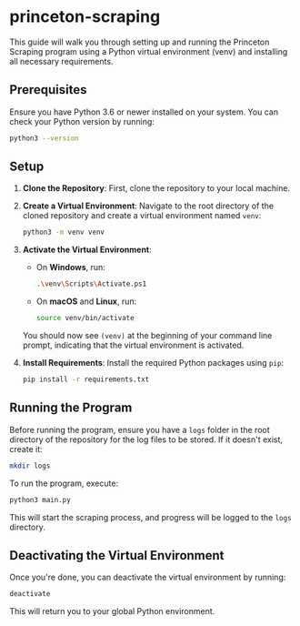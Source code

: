 # princeton-scraping

This guide will walk you through setting up and running the Princeton Scraping program using a Python virtual environment (venv) and installing all necessary requirements.

## Prerequisites

Ensure you have Python 3.6 or newer installed on your system. You can check your Python version by running:

```bash
python3 --version
```

## Setup

1. **Clone the Repository**: First, clone the repository to your local machine.

2. **Create a Virtual Environment**: Navigate to the root directory of the cloned repository and create a virtual environment named `venv`:

    ```bash
    python3 -m venv venv
    ```

3. **Activate the Virtual Environment**:

    - On **Windows**, run:

        ```bash
        .\venv\Scripts\Activate.ps1
        ```

    - On **macOS** and **Linux**, run:

        ```bash
        source venv/bin/activate
        ```

    You should now see `(venv)` at the beginning of your command line prompt, indicating that the virtual environment is activated.

4. **Install Requirements**: Install the required Python packages using `pip`:

    ```bash
    pip install -r requirements.txt
    ```

## Running the Program

Before running the program, ensure you have a `logs` folder in the root directory of the repository for the log files to be stored. If it doesn't exist, create it:

```bash
mkdir logs
```

To run the program, execute:

```bash
python3 main.py
```

This will start the scraping process, and progress will be logged to the `logs` directory.

## Deactivating the Virtual Environment

Once you're done, you can deactivate the virtual environment by running:

```bash
deactivate
```

This will return you to your global Python environment.